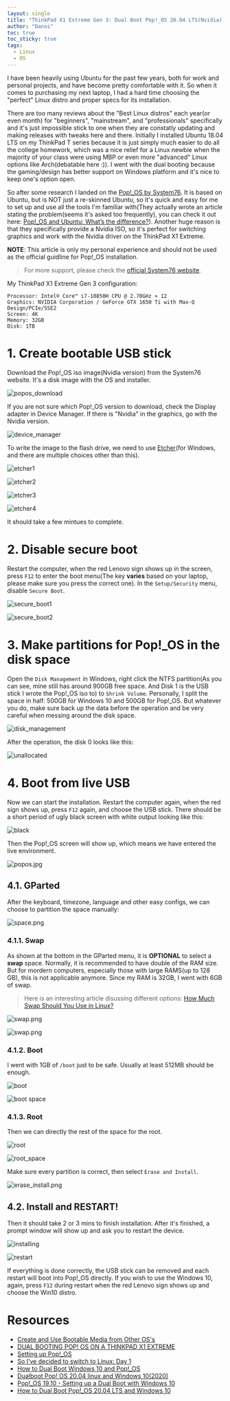 ```yaml
---
layout: single
title: "ThinkPad X1 Extreme Gen 3: Dual Boot Pop!_OS 20.04 LTS(Nvidia) with Windows 10"
author: "Danni"
toc: true
toc_sticky: true
tags:
  - Linux
  - OS
---
```


I have been heavily using Ubuntu for the past few years, both for work and personal projects, and have become pretty comfortable with it. So when it comes to purchasing my next laptop, I had a hard time choosing the "perfect" Linux distro and proper specs for its installation.

There are too many reviews about the "Best Linux distros" each year(or even month) for "beginners", "mainstream", and "professionals" specifically and it's just impossible stick to one when they are constatly updating and making releases with tweaks here and there. Initially I installed Ubuntu 18.04 LTS on my ThinkPad T series because it is just simply much easier to do all the college homework, which was a nice relief for a Linux newbie when the majority of your class were using MBP or even more "advanced" Linux options like Arch(debatable here :)). I went with the dual booting because the gaming/design has better support on Windows platform and it's nice to keep one's option open.

So after some research I landed on the [Pop!_OS by System76](https://system76.com/pop). It is based on Ubuntu, but is NOT just a re-skinned Ubuntu, so it's quick and easy for me to set up and use all the tools I'm familiar with(They actually wrote an article stating the problem(seems it's asked too frequently), you can check it out here: [Pop!_OS and Ubuntu: What’s the difference?](https://support.system76.com/articles/difference-between-pop-ubuntu/)). Another huge reason is that they specifically provide a Nvidia ISO, so it's perfect for switching graphics and work with the Nvidia driver on the ThinkPad X1 Extreme.

**NOTE**: This article is only my personal experience and should not be used as the official guidline for Pop!_OS installation. 

> For more support, please check the [official System76 website](https://support.system76.com/).

My ThinkPad X1 Extreme Gen 3 configuration:
```
Processor: Intel® Core™ i7-10850H CPU @ 2.70GHz × 12 
Graphics: NVIDIA Corporation / GeForce GTX 1650 Ti with Max-Q Design/PCIe/SSE2
Screen: 4K
Memory: 32GB
Disk: 1TB
```

# 1. Create bootable USB stick

Download the Pop!_OS iso image(Nvidia version) from the System76 website. It's a disk image with the OS and installer. 

![popos_download](/assets/images/post/popos/popos_download.jpg) 

If you are not sure which Pop!_OS version to download, check the Display adapter in Device Manager. If there is "Nvidia" in the graphics, go with the Nvidia version. 

![device_manager](/assets/images/post/popos/device_manager.jpg) 

To write the image to the flash drive, we need to use [Etcher](https://www.balena.io/etcher/)(for Windows, and there are multiple choices other than this). 

![etcher1](/assets/images/post/popos/etcher1.jpg) 

![etcher2](/assets/images/post/popos/etcher2.jpg) 

![etcher3](/assets/images/post/popos/etcher3.jpg) 

![etcher4](/assets/images/post/popos/etcher4.jpg) 

It should take a few mintues to complete.

# 2. Disable secure boot

Restart the computer, when the red Lenovo sign shows up in the screen, press `F12` to enter the boot menu(The key **varies** based on your laptop, please make sure you press the correct one). In the `Setup/Security` menu, disable `Secure Boot`.

![secure_boot1](/assets/images/post/popos/secure_boot1.jpg) 

![secure_boot2](/assets/images/post/popos/secure_boot2.jpg) 


# 3. Make partitions for Pop!_OS in the disk space

Open the `Disk Management` in Windows, right click the NTFS partition(As you can see, mine still has around 900GB free space. And Disk 1 is the USB stick I wrote the Pop!_OS iso to) to `Shrink Volume`. Personally, I split the space in half: 500GB for Windows 10 and 500GB for Pop!_OS. But whatever you do, make sure back up the data before the operation and be very careful when messing around the disk space. 

![disk_management](/assets/images/post/popos/disk_management.jpg) 


After the operation, the disk 0 looks like this:

![unallocated](/assets/images/post/popos/unallocated.jpg) 


# 4. Boot from live USB

Now we can start the installation. Restart the computer again, when the red sign shows up, press `F12` again, and choose the USB stick. There should be a short period of ugly black screen with white output looking like this:   

![black](/assets/images/post/popos/black.jpg) 

Then the Pop!_OS screen will show up, which means we have entered the live environment. 

![popos.jpg](/assets/images/post/popos/popos.jpg) 


## 4.1. GParted

After the keyboard, timezone, language and other easy configs, we can choose to partition the space manually:

![space.png](/assets/images/post/popos/space.png)

### 4.1.1. Swap

As shown at the bottom in the GParted menu, it is **OPTIONAL** to select a **swap** space. Normally, it is recommended to have double of the RAM size. But for mordern computers, especially those with large RAMS(up to 128 GB), this is not applicable anymore. Since my RAM is 32GB, I went with 6GB of swap. 

> Here is an interesting article disussing different options: [How Much Swap Should You Use in Linux?](https://itsfoss.com/swap-size/)

![swap.png](/assets/images/post/popos/swap_space.png) 

![swap.png](/assets/images/post/popos/swap.png) 


### 4.1.2. Boot

I went with 1GB of `/boot` just to be safe. Usually at least 512MB should be enough.

![boot](/assets/images/post/popos/boot.jpg)

![boot space](/assets/images/post/popos/boot_space.png)

### 4.1.3. Root

Then we can directly the rest of the space for the root.

![root](/assets/images/post/popos/root.png)

![root_space](/assets/images/post/popos/root_space.png)

Make sure every partition is correct, then select `Erase and Install`.

![erase_install.png](/assets/images/post/popos/erase_install.png) 

## 4.2. Install and RESTART!

Then it should take 2 or 3 mins to finish installation. After it's finished, a prompt window will show up and ask you to restart the device.

![installing](/assets/images/post/popos/installing.png) 

![restart](/assets/images/post/popos/restart.png) 

If everything is done correctly, the USB stick can be removed and each restart will boot into Pop!_OS directly. If you wish to use the Windows 10, again, press `F12` during restart when the red Lenovo sign shows up and choose the Win10 distro. 

# Resources

- [Create and Use Bootable Media from Other OS's](https://support.system76.com/articles/live-disk/)
- [DUAL BOOTING POP! OS ON A THINKPAD X1 EXTREME](http://www.glowseed.com/mindmash/?p=643)
- [Setting up Pop!_OS](https://deepak.puthraya.com/2019/10/10/popos-thinkpad-x1-extreme)
- [So I’ve decided to switch to Linux: Day 1](https://www.ultrabookreview.com/33225-decided-to-switch-to-linux-day-1/)
- [How to Dual Boot Windows 10 and Pop!_OS](https://techhut.tv/dual-boot-windows-10-pop-os/)
- [Dualboot Pop! OS 20.04 linux and Windows 10(2020)](https://www.youtube.com/watch?v=XGa-HHYPF2s)
- [Pop!_OS 19.10 - Setting up a Dual Boot with Windows 10](https://www.youtube.com/watch?v=CozK7sJ8UMs)
- [How to Dual Boot Pop!_OS 20.04 LTS and Windows 10](https://www.youtube.com/watch?v=EXZ7_DVxztQ&t=139s)